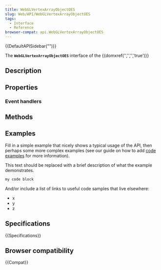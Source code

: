 ```yaml
---
title: WebGLVertexArrayObjectOES
slug: Web/API/WebGLVertexArrayObjectOES
tags:
  - Interface
  - Reference
browser-compat: api.WebGLVertexArrayObjectOES
---
```

{{DefaultAPISidebar("")}}

The **`WebGLVertexArrayObjectOES`** interface of the {{domxref('','','','true')}} 

## Description

 

## Properties



### Event handlers



## Methods



## Examples

Fill in a simple example that nicely shows a typical usage of the API, then perhaps some more complex examples (see our guide on how to add [code examples](/en-US/docs/MDN/Contribute/Structures/Code_examples) for more information).

This text should be replaced with a brief description of what the example demonstrates.

```js
my code block
```

And/or include a list of links to useful code samples that live elsewhere:

*   x
*   y
*   z

## Specifications

{{Specifications}}

## Browser compatibility

{{Compat}}

